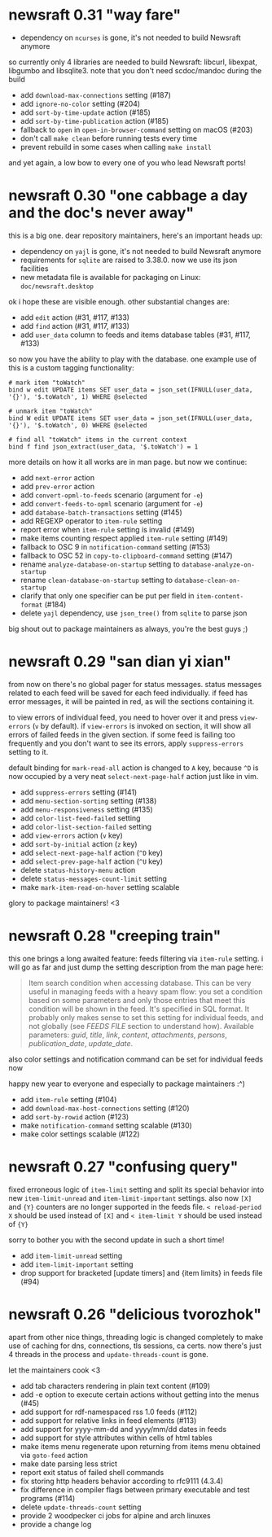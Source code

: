 # newsraft 0.31 "way fare"

* dependency on `ncurses` is gone, it's not needed to build Newsraft anymore

so currently only 4 libraries are needed to build Newsraft: libcurl, libexpat,
libgumbo and libsqlite3. note that you don't need scdoc/mandoc during the build

* add `download-max-connections` setting (#187)
* add `ignore-no-color` setting (#204)
* add `sort-by-time-update` action (#185)
* add `sort-by-time-publication` action (#185)
* fallback to `open` in `open-in-browser-command` setting on macOS (#203)
* don't call `make clean` before running tests every time
* prevent rebuild in some cases when calling `make install`

and yet again, a low bow to every one of you who lead Newsraft ports!

# newsraft 0.30 "one cabbage a day and the doc's never away"

this is a big one. dear repository maintainers, here's an important heads up:

* dependency on `yajl` is gone, it's not needed to build Newsraft anymore
* requirements for `sqlite` are raised to 3.38.0. now we use its json facilities
* new metadata file is available for packaging on Linux: `doc/newsraft.desktop`

ok i hope these are visible enough. other substantial changes are:

* add `edit` action (#31, #117, #133)
* add `find` action (#31, #117, #133)
* add `user_data` column to feeds and items database tables (#31, #117, #133)

so now you have the ability to play with the database. one example use of
this is a custom tagging functionality:

```
# mark item "toWatch"
bind w edit UPDATE items SET user_data = json_set(IFNULL(user_data, '{}'), '$.toWatch', 1) WHERE @selected
```
```
# unmark item "toWatch"
bind W edit UPDATE items SET user_data = json_set(IFNULL(user_data, '{}'), '$.toWatch', 0) WHERE @selected
```
```
# find all "toWatch" items in the current context
bind f find json_extract(user_data, '$.toWatch') = 1
```

more details on how it all works are in man page. but now we continue:

* add `next-error` action
* add `prev-error` action
* add `convert-opml-to-feeds` scenario (argument for `-e`)
* add `convert-feeds-to-opml` scenario (argument for `-e`)
* add `database-batch-transactions` setting (#145)
* add REGEXP operator to `item-rule` setting
* report error when `item-rule` setting is invalid (#149)
* make items counting respect applied `item-rule` setting (#149)
* fallback to OSC 9 in `notification-command` setting (#153)
* fallback to OSC 52 in `copy-to-clipboard-command` setting (#147)
* rename `analyze-database-on-startup` setting to `database-analyze-on-startup`
* rename `clean-database-on-startup` setting to `database-clean-on-startup`
* clarify that only one specifier can be put per field in `item-content-format` (#184)
* delete `yajl` dependency, use `json_tree()` from `sqlite` to parse json

big shout out to package maintainers as always, you're the best guys ;)

# newsraft 0.29 "san dian yi xian"

from now on there's no global pager for status messages. status messages related
to each feed will be saved for each feed individually. if feed has error
messages, it will be painted in red, as will the sections containing it.

to view errors of individual feed, you need to hover over it and press
`view-errors` (`v` by default). if `view-errors` is invoked on section, it will
show all errors of failed feeds in the given section. if some feed is failing
too frequently and you don't want to see its errors, apply `suppress-errors`
setting to it.

default binding for `mark-read-all` action is changed to `A` key, because `^D`
is now occupied by a very neat `select-next-page-half` action just like in vim.

* add `suppress-errors` setting (#141)
* add `menu-section-sorting` setting (#138)
* add `menu-responsiveness` setting (#135)
* add `color-list-feed-failed` setting
* add `color-list-section-failed` setting
* add `view-errors` action (`v` key)
* add `sort-by-initial` action (`z` key)
* add `select-next-page-half` action (`^D` key)
* add `select-prev-page-half` action (`^U` key)
* delete `status-history-menu` action
* delete `status-messages-count-limit` setting
* make `mark-item-read-on-hover` setting scalable

glory to package maintainers! <3

# newsraft 0.28 "creeping train"

this one brings a long awaited feature: feeds filtering via `item-rule` setting.
i will go as far and just dump the setting description from the man page here:

> Item search condition when accessing database. This can be very useful in
> managing feeds with a heavy spam flow: you set a condition based on some
> parameters and only those entries that meet this condition will be shown in
> the feed. It's specified in SQL format. It probably only makes sense to set
> this setting for individual feeds, and not globally (see *FEEDS FILE* section
> to understand how). Available parameters: _guid_, _title_, _link_, _content_,
> _attachments_, _persons_, _publication_date_, _update_date_.

also color settings and notification command can be set for individual feeds now

happy new year to everyone and especially to package maintainers :^)

* add `item-rule` setting (#104)
* add `download-max-host-connections` setting (#120)
* add `sort-by-rowid` action (#123)
* make `notification-command` setting scalable (#130)
* make color settings scalable (#122)

# newsraft 0.27 "confusing query"

fixed erroneous logic of `item-limit` setting and split its special behavior into new `item-limit-unread` and `item-limit-important` settings. also now `[X]` and `{Y}` counters are no longer supported in the feeds file. `< reload-period X` should be used instead of `[X]` and `< item-limit Y` should be used instead of `{Y}`

sorry to bother you with the second update in such a short time!

* add `item-limit-unread` setting
* add `item-limit-important` setting
* drop support for bracketed [update timers] and {item limits} in feeds file (#94)

# newsraft 0.26 "delicious tvorozhok"

apart from other nice things, threading logic is changed completely to make use of caching for dns, connections, tls sessions, ca certs. now there's just 4 threads in the process and `update-threads-count` is gone.

let the maintainers cook <3

* add tab characters rendering in plain text content (#109)
* add -e option to execute certain actions without getting into the menus (#45)
* add support for rdf-namespaced rss 1.0 feeds (#112)
* add support for relative links in feed elements (#113)
* add support for yyyy-mm-dd and yyyy/mm/dd dates in feeds
* add support for style attributes within cells of html tables
* make items menu regenerate upon returning from items menu obtained via `goto-feed` action
* make date parsing less strict
* report exit status of failed shell commands
* fix storing http headers behavior according to rfc9111 (4.3.4)
* fix difference in compiler flags between primary executable and test programs (#114)
* delete `update-threads-count` setting
* provide 2 woodpecker ci jobs for alpine and arch linuxes
* provide a change log
